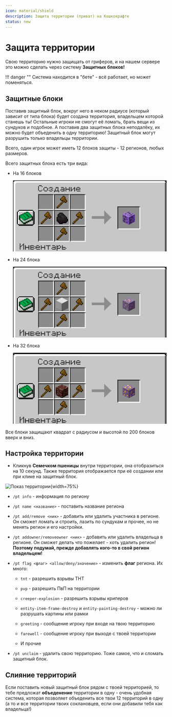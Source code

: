 ```yaml
---
icon: material/shield
description: Защита территории (приват) на Кошкокрафте
status: new
---
```


# Защита территории

Свою территорию нужно защищать от гриферов, и на нашем сервере это можно сделать через систему **Защитных блоков!**

!!! danger ""
    Система находится в "бете" - всё работает, но может поменяться.

## Защитные блоки

Поставив защитный блок, вокруг него в неком радиусе (который зависит от типа блока) будет создана территория, владельцем которой станешь ты! Остальные игроки не смогут её ломать, брать вещи из сундуков и подобное. А поставив два защитных блока неподалёку, их можно будет объеденить в одну территорию! Защитный блок могут разрушить только владельцы территории.

Всего, один игрок может иметь 12 блоков защиты - 12 регионов, любых размеров.

Всего защитных блока есть три вида:

- На 16 блоков

    ![Крафт блока защиты на 16](../../assets/land_protection/16.png)

- На 24 блока

    ![Крафт блока защиты на 24](../../assets/land_protection/24.png)

- На 32 блока

    ![Крафт блока защиты на 32](../../assets/land_protection/32.png)

Все блоки защищают квадрат с радиусом и высотой по 200 блоков вверх и вниз.

## Настройка территории

- Кликнув **Семечком пшеницы** внутри территории, она отобразиться на 10 секунд. Также территория отображается при её создании или при клике на защитный блок.

![Показ территории](../../assets/land_protection/land_show.gif){width=75%}

- `/pt info` - информация по региону

- `/pt name <название>` - поставить название региона

- `/pt add/remove <ник>` - добавить или удалить участника в регионе. Он сможет ломать и строить, лазить по сундукам и прочее, но не менять регион и его настройки.

- `/pt addowner/removeowner <ник>` - добавить или удалить владельца в регионе. Он сможет делать что пожелает - хоть удалить регион! <span class="red">**Поэтому подумай, прежде добавлять кого-то в свой регион владельцем!**</span>

- `/pt flag <флаг> <allow/deny/значение>` - изменить **флаг** региона. Их много:

    - `tnt` - разрешить взрывы ТНТ

    - `pvp` - разрешить ПвП на территории

    - `creeper-explosion` - разрешить взрывы криперов

    - `entity-item-frame-destroy` и `entity-painting-destroy` - можно ли разрушать картины или рамки

    - `greeting` - сообщение игроку при входе на твою территорию

    - `farewell` - сообщение игроку при выходе с твоей территории

    - И прочие

- `/pt unclaim` - удалить свою территорию. Тоже самое, что и сломать защитный блок.

## Слияние территорий

Если поставить новый защитный блок рядом с твоей территорией, то тебе предложат **объеденение** территории в одну - очень удобная система, которая позволяет объеденить все твои 12 территорий в одну (а то и все территории твоих соклановцев, если они добавили тебя как владельца!)